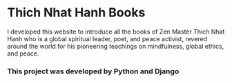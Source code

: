 # Thich Nhat Hanh Books
I developed this website to introduce all the books of Zen Master Thich Nhat Hanh who is a global spiritual leader, poet, and peace activist, revered around the world for his pioneering teachings on mindfulness, global ethics, and peace.
### This project was developed by Python and Django
